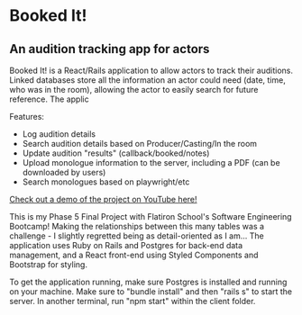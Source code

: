 # Booked It!
## An audition tracking app for actors

Booked It! is a React/Rails application to allow actors to track their auditions. Linked databases store all the information an actor could need (date, time, who was in the room), allowing the actor to easily search for future reference. The applic

Features:
- Log audition details
- Search audition details based on Producer/Casting/In the room
- Update audition "results" (callback/booked/notes)
- Upload monologue information to the server, including a PDF (can be downloaded by users)
- Search monologues based on playwright/etc

[Check out a demo of the project on YouTube here!](https://youtu.be/VNv1Oc3SFa4)

This is my Phase 5 Final Project with Flatiron School's Software Engineering Bootcamp! Making the relationships between this many tables was a challenge - I slightly regretted being as detail-oriented as I am... The application uses Ruby on Rails and Postgres for back-end data management, and a React front-end using Styled Components and Bootstrap for styling.

To get the application running, make sure Postgres is installed and running on your machine.
Make sure to "bundle install" and then "rails s" to start the server.
In another terminal, run "npm start" within the client folder.


